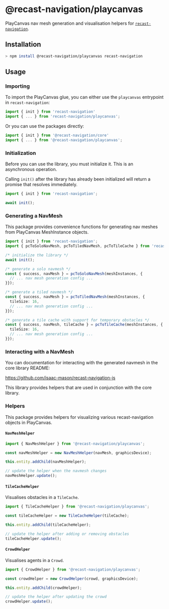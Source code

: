 # @recast-navigation/playcanvas

PlayCanvas nav mesh generation and visualisation helpers for [`recast-navigation`](https://github.com/isaac-mason/recast-navigation-js/tree/main/packages/recast-navigation).

## Installation

```bash
> npm install @recast-navigation/playcanvas recast-navigation
```

## Usage

### Importing

To import the PlayCanvas glue, you can either use the `playcanvas` entrypoint in `recast-navigation`:

```ts
import { init } from 'recast-navigation'
import { ... } from 'recast-navigation/playcanvas';
```

Or you can use the packages directly:

```ts
import { init } from '@recast-navigation/core'
import { ... } from '@recast-navigation/playcanvas';
```

### Initialization

Before you can use the library, you must initialize it. This is an asynchronous operation.

Calling `init()` after the library has already been initialized will return a promise that resolves immediately.

```ts
import { init } from 'recast-navigation';

await init();
```

### Generating a NavMesh

This package provides convenience functions for generating nav meshes from PlayCanvas MeshInstance objects.

```ts
import { init } from 'recast-navigation';
import { pcToSoloNavMesh, pcToTiledNavMesh, pcToTileCache } from 'recast-navigation/playcanvas';

/* initialize the library */
await init();

/* generate a solo navmesh */
const { success, navMesh } = pcToSoloNavMesh(meshInstances, {
  // ... nav mesh generation config ...
}});

/* generate a tiled navmesh */
const { success, navMesh } = pcToTiledNavMesh(meshInstances, {
  tileSize: 16,
  // ... nav mesh generation config ...
}});

/* generate a tile cache with support for temporary obstacles */
const { success, navMesh, tileCache } = pcToTileCache(meshInstances, {
  tileSize: 16,
  // ... nav mesh generation config ...
}});
```

### Interacting with a NavMesh

You can documentation for interacting with the generated navmesh in the core library README:

https://github.com/isaac-mason/recast-navigation-js

This library provides helpers that are used in conjunction with the core library.

### Helpers

This package provides helpers for visualizing various recast-navigation objects in PlayCanvas.

#### `NavMeshHelper`

```ts
import { NavMeshHelper } from '@recast-navigation/playcanvas';

const navMeshHelper = new NavMeshHelper(navMesh, graphicsDevice);

this.entity.addChild(navMeshHelper);

// update the helper when the navmesh changes
navMeshHelper.update();
```

#### `TileCacheHelper`

Visualises obstacles in a `TileCache`.

```ts
import { TileCacheHelper } from '@recast-navigation/playcanvas';

const tileCacheHelper = new TileCacheHelper(tileCache);

this.entity.addChild(tileCacheHelper);

// update the helper after adding or removing obstacles
tileCacheHelper.update();
```

#### `CrowdHelper`

Visualises agents in a `Crowd`.

```ts
import { CrowdHelper } from '@recast-navigation/playcanvas';

const crowdHelper = new CrowdHelper(crowd, graphicsDevice);

this.entity.addChild(crowdHelper);

// update the helper after updating the crowd
crowdHelper.update();
```

